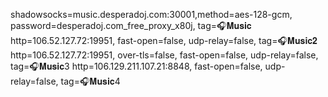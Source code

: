 shadowsocks=music.desperadoj.com:30001,method=aes-128-gcm, password=desperadoj.com_free_proxy_x80j, tag=🎧𝐌𝐮𝐬𝐢𝐜
http=106.52.127.72:19951, fast-open=false, udp-relay=false, tag=🎧𝐌𝐮𝐬𝐢𝐜𝟐
http=106.52.127.72:19951, over-tls=false, fast-open=false, udp-relay=false, tag=🎧𝐌𝐮𝐬𝐢𝐜3
http=106.129.211.107.21:8848, fast-open=false, udp-relay=false, tag=🎧𝐌𝐮𝐬𝐢𝐜4

